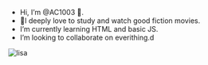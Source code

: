 -  Hi, I’m @AC1003 👋.
-  💞️I deeply love to study and watch good fiction movies.
-  I’m currently learning HTML and basic JS.
-  I’m looking to collaborate on everithing.d
  
  
  
  
  
 
 ![lisa](https://user-images.githubusercontent.com/87527718/130279075-2b0ba25a-401d-4101-8fa0-b18ed4ccf97a.gif)




<!---
AC1003/AC1003 is a ✨ special ✨ repository because its `README.md` (this file) appears on your GitHub profile.
You can click the Preview link to take a look at your changes.
--->
